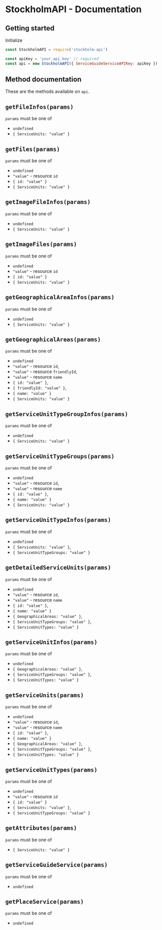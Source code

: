 # StockholmAPI - Documentation

## Getting started

Initialize

```javascript
const StockholmAPI = require('stockholm-api')

const apiKey = 'your_api_key' // required
const api = new StockholmAPI({ ServiceGuideServiceAPIKey: apiKey })
```

## Method documentation

These are the methods available on `api`.

## `getFileInfos(params)`
`params` must be one of

  - `undefined`
  - `{ ServiceUnits: "value" }`

## `getFiles(params)`
`params` must be one of

  - `undefined`
  - `"value"` - resource `id`
  - `{ id: "value" }`
  - `{ ServiceUnits: "value" }`

## `getImageFileInfos(params)`
`params` must be one of

  - `undefined`
  - `{ ServiceUnits: "value" }`

## `getImageFiles(params)`
`params` must be one of

  - `undefined`
  - `"value"` - resource `id`
  - `{ id: "value" }`
  - `{ ServiceUnits: "value" }`

## `getGeographicalAreaInfos(params)`
`params` must be one of

  - `undefined`
  - `{ ServiceUnits: "value" }`

## `getGeographicalAreas(params)`
`params` must be one of

  - `undefined`
  - `"value"` - resource `id`,
  - `"value"` - resource `friendlyId`,
  - `"value"` - resource `name`
  - `{ id: "value" }`,
  - `{ friendlyId: "value" }`,
  - `{ name: "value" }`
  - `{ ServiceUnits: "value" }`

## `getServiceUnitTypeGroupInfos(params)`
`params` must be one of

  - `undefined`
  - `{ ServiceUnits: "value" }`

## `getServiceUnitTypeGroups(params)`
`params` must be one of

  - `undefined`
  - `"value"` - resource `id`,
  - `"value"` - resource `name`
  - `{ id: "value" }`,
  - `{ name: "value" }`
  - `{ ServiceUnits: "value" }`

## `getServiceUnitTypeInfos(params)`
`params` must be one of

  - `undefined`
  - `{ ServiceUnits: "value" }`,
  - `{ ServiceUnitTypeGroups: "value" }`

## `getDetailedServiceUnits(params)`
`params` must be one of

  - `undefined`
  - `"value"` - resource `id`,
  - `"value"` - resource `name`
  - `{ id: "value" }`,
  - `{ name: "value" }`
  - `{ GeographicalAreas: "value" }`,
  - `{ ServiceUnitTypeGroups: "value" }`,
  - `{ ServiceUnitTypes: "value" }`

## `getServiceUnitInfos(params)`
`params` must be one of

  - `undefined`
  - `{ GeographicalAreas: "value" }`,
  - `{ ServiceUnitTypeGroups: "value" }`,
  - `{ ServiceUnitTypes: "value" }`

## `getServiceUnits(params)`
`params` must be one of

  - `undefined`
  - `"value"` - resource `id`,
  - `"value"` - resource `name`
  - `{ id: "value" }`,
  - `{ name: "value" }`
  - `{ GeographicalAreas: "value" }`,
  - `{ ServiceUnitTypeGroups: "value" }`,
  - `{ ServiceUnitTypes: "value" }`

## `getServiceUnitTypes(params)`
`params` must be one of

  - `undefined`
  - `"value"` - resource `id`
  - `{ id: "value" }`
  - `{ ServiceUnits: "value" }`,
  - `{ ServiceUnitTypeGroups: "value" }`

## `getAttributes(params)`
`params` must be one of

  - `{ ServiceUnits: "value" }`

## `getServiceGuideService(params)`
`params` must be one of

  - `undefined`

## `getPlaceService(params)`
`params` must be one of

  - `undefined`
